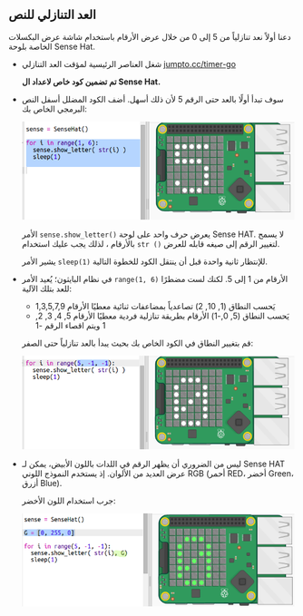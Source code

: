 ## العد التنازلي للنص

دعنا أولاً نعد تنازلياً من 5 إلى 0 من خلال عرض الأرقام باستخدام شاشة عرض البكسلات الخاصة بلوحة Sense Hat.

+ شغل العناصر الرئيسية لمؤقت العد التنازلي <a href="http://jumpto.cc/timer-go" target="_blank">jumpto.cc/timer-go</a>
    
    **تم تضمين كود خاص لاعداد ال Sense Hat.**

+ سوف تبدأ أولًا بالعد حتى الرقم 5 لأن ذلك أسهل. أضف الكود المضلل أسفل النص البرمجي الخاص بك:
    
    ![لقطة شاشة](images/timer-count.png)
    
    الأمر `sense.show_letter()` يعرض حرف واحد على لوحة Sense HAT. لا يسمح بالأرقام ، لذلك يجب عليك استخدام `str ()` لتغيير الرقم إلى صيغه قابله للعرض.
    
    يشير الأمر `sleep(1)` للإنتظار ثانية واحدة قبل أن ينتقل الكود للخطوة التالية.

+ في نظام البايثون؛ يُعيد الأمر `range(1, 6)` الأرقام من 1 إلى 5. لكنك لست مضطرًا للعد بتلك الآلية:
    
    + يَحسب النطاق (1, 10, 2) تصاعدياً بمضاعفات ثنائية معطيًا الأرقام 1,3,5,7,9
    + يَحسب النطاق (5, 0,-1) الأرقام بطريقة تنازلية فردية معطيًا الأرقام 5, 4, 3, 2, 1 ويتم اقصاء الرقم -1
    
    قم بتغيير النطاق في الكود الخاص بك بحيث يبدأ بالعد تنازلياً حتى الصفر:
    
    ![لقطة شاشة](images/timer-numbers.png)

+ ليس من الضروري أن يظهر الرقم في اللدات باللون الأبيض، يمكن لـ Sense HAT عرض العديد من الألوان. إذ يستخدم النموذج اللوني RGB (أحمر RED، أخضر Green، أزرق Blue).
    
    جرب استخدام اللون الأخضر:
    
    ![لقطة شاشة](images/timer-green.png)